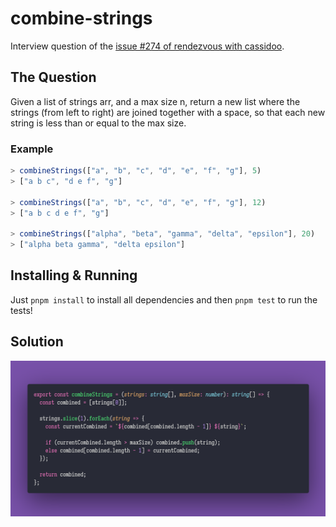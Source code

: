 # combine-strings

Interview question of the [issue #274 of rendezvous with cassidoo](https://buttondown.email/cassidoo/archive/normal-is-nothing-more-than-a-cycle-on-a-washing/).

## The Question

Given a list of strings arr, and a max size n, return a new list where the strings (from left to
right) are joined together with a space, so that each new string is less than or equal to the max
size.

### Example

```js
> combineStrings(["a", "b", "c", "d", "e", "f", "g"], 5)
> ["a b c", "d e f", "g"]

> combineStrings(["a", "b", "c", "d", "e", "f", "g"], 12)
> ["a b c d e f", "g"]

> combineStrings(["alpha", "beta", "gamma", "delta", "epsilon"], 20)
> ["alpha beta gamma", "delta epsilon"]
```

## Installing & Running

Just `pnpm install` to install all dependencies and then `pnpm test` to run the tests!

## Solution

![Code Polaroid](./code-screenshot.png)
